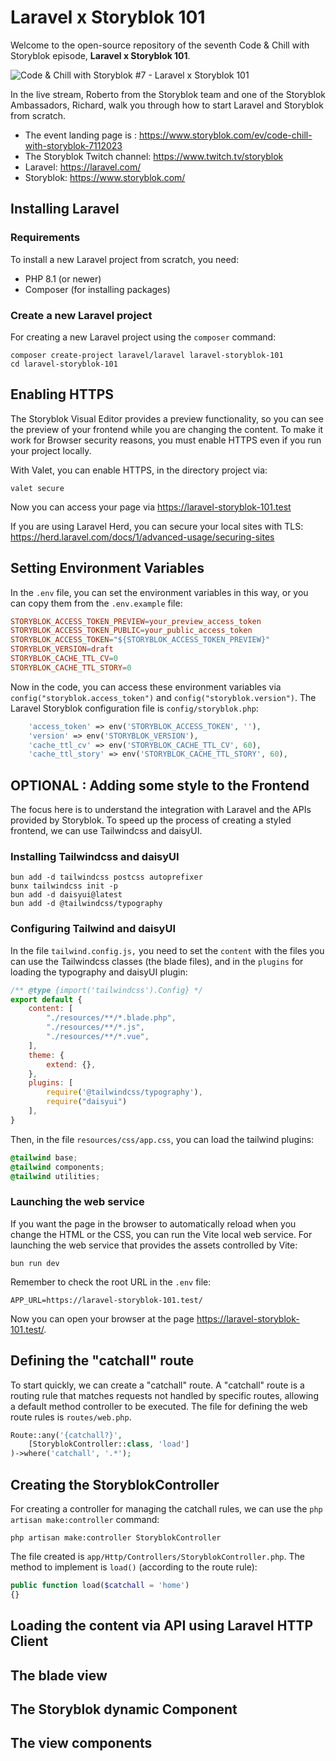 # Laravel x Storyblok 101

Welcome to the open-source repository of the seventh Code & Chill with Storyblok episode, __Laravel x Storyblok 101__.

![Code & Chill with Storyblok #7 - Laravel x Storyblok 101](https://a.storyblok.com/f/88751/1940x1160/d069c49cb3/code-chill-laravel-x-storyblok-101-7-website-og.png/m/800x0/)

In the live stream, Roberto from the Storyblok team and one of the Storyblok Ambassadors, Richard, walk you through how to start Laravel and Storyblok from scratch.

- The event landing page is : https://www.storyblok.com/ev/code-chill-with-storyblok-7112023
- The Storyblok Twitch channel: https://www.twitch.tv/storyblok
- Laravel: https://laravel.com/
- Storyblok: https://www.storyblok.com/


## Installing Laravel

### Requirements
To install a new Laravel project from scratch, you need:
- PHP 8.1 (or newer)
- Composer (for installing packages)

### Create a new Laravel project
For creating a new Laravel project using the `composer` command:
```shell
composer create-project laravel/laravel laravel-storyblok-101
cd laravel-storyblok-101
```


## Enabling HTTPS
The Storyblok Visual Editor provides a preview functionality, so you can see the preview of your frontend while you are changing the content. To make it work for Browser security reasons, you must enable HTTPS even if you run your project locally.

With Valet, you can enable HTTPS, in the directory project via:

```shell
valet secure
```

Now you can access your page via https://laravel-storyblok-101.test

If you are using Laravel Herd, you can secure your local sites with TLS: https://herd.laravel.com/docs/1/advanced-usage/securing-sites


## Setting Environment Variables

In the `.env` file, you can set the environment variables in this way, or you can copy them from the `.env.example` file:

```conf
STORYBLOK_ACCESS_TOKEN_PREVIEW=your_preview_access_token
STORYBLOK_ACCESS_TOKEN_PUBLIC=your_public_access_token
STORYBLOK_ACCESS_TOKEN="${STORYBLOK_ACCESS_TOKEN_PREVIEW}"
STORYBLOK_VERSION=draft
STORYBLOK_CACHE_TTL_CV=0
STORYBLOK_CACHE_TTL_STORY=0
```

Now in the code, you can access these environment variables via `config("storyblok.access_token")` and `config("storyblok.version")`. The Laravel Storyblok configuration file is `config/storyblok.php`:
```php
    'access_token' => env('STORYBLOK_ACCESS_TOKEN', ''),
    'version' => env('STORYBLOK_VERSION'),
    'cache_ttl_cv' => env('STORYBLOK_CACHE_TTL_CV', 60),
    'cache_ttl_story' => env('STORYBLOK_CACHE_TTL_STORY', 60),
```



## OPTIONAL :  Adding some style to the Frontend

The focus here is to understand the integration with Laravel and the APIs provided by Storyblok. To speed up the process of creating a styled frontend, we can use Tailwindcss and daisyUI.

### Installing Tailwindcss and daisyUI

```shell
bun add -d tailwindcss postcss autoprefixer
bunx tailwindcss init -p
bun add -d daisyui@latest
bun add -d @tailwindcss/typography
```

### Configuring Tailwind and daisyUI

In the file `tailwind.config.js,` you need to set the `content` with the files you can use the Tailwindcss classes (the blade files), and in the `plugins` for loading the typography and daisyUI plugin:

```js
/** @type {import('tailwindcss').Config} */
export default {
    content: [
        "./resources/**/*.blade.php",
        "./resources/**/*.js",
        "./resources/**/*.vue",
    ],
    theme: {
        extend: {},
    },
    plugins: [
        require('@tailwindcss/typography'),
        require("daisyui")
    ],
}
```

Then, in the file `resources/css/app.css`, you can load the tailwind plugins:

```css
@tailwind base;
@tailwind components;
@tailwind utilities;
```

### Launching the web service
If you want the page in the browser to automatically reload when you change the HTML or the CSS, you can run the Vite local web service.
For launching the web service that provides the assets controlled by Vite:

```
bun run dev
```

Remember to check the root URL in the `.env` file:

```
APP_URL=https://laravel-storyblok-101.test/
```

Now you can open your browser at the page https://laravel-storyblok-101.test/.

## Defining the "catchall" route

To start quickly, we can create a "catchall" route. A "catchall" route is a routing rule that matches requests not handled by specific routes, allowing a default method controller to be executed.
The file for defining the web route rules is `routes/web.php`.

```php
Route::any('{catchall?}',
    [StoryblokController::class, 'load']
)->where('catchall', '.*');
```

## Creating the StoryblokController

For creating a controller for managing the catchall rules, we can use the `php artisan make:controller` command:
```shell
php artisan make:controller StoryblokController
```
The file created is `app/Http/Controllers/StoryblokController.php`.
The method to implement is `load()` (according to the route rule):

```php
public function load($catchall = 'home')
{}
```

## Loading the content via API using Laravel HTTP Client

## The blade view

## The Storyblok dynamic Component

## The view components
